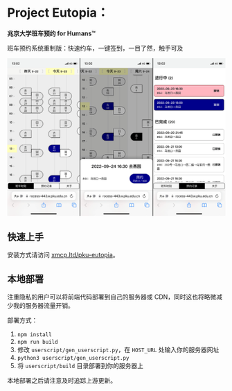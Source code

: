 # Project Eutopia：

**兆京大学班车预约 for Humans™**

班车预约系统重制版：快速约车，一键签到，一目了然，触手可及

![screenshot](userscript/media/screenshot.png)

## 快速上手

安装方式请访问 [xmcp.ltd/pku-eutopia](https://xmcp.ltd/pku-eutopia/)。

## 本地部署

注重隐私的用户可以将前端代码部署到自己的服务器或 CDN，同时这也将略微减少我的服务器流量开销。

部署方式：

1. `npm install`
2. `npm run build`
3. 修改 `userscript/gen_userscript.py`，在 `HOST_URL` 处输入你的服务器网址
4. `python3 userscript/gen_userscript.py`
5. 将 `userscript/build` 目录部署到你的服务器上

本地部署之后请注意及时追踪上游更新。